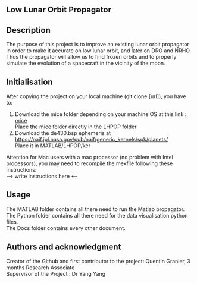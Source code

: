 ## Low Lunar Orbit Propagator

## Description
The purpose of this project is to improve an existing lunar orbit propagator in order to make it accurate on low lunar orbit, and later on DRO and NRHO. Thus the propagator will allow us to find frozen orbits and to properly simulate the evolution of a spacecraft in the vicinity of the moon.

## Initialisation
After copying the project on your local machine (git clone [url]), you have to:  
  1) Download the mice folder depending on your machine OS at this link : [mice](https://naif.jpl.nasa.gov/naif/toolkit_MATLAB.html)  
Place the mice folder directly in the LHPOP folder  
  2) Download the de430.bsp ephemeris at https://naif.jpl.nasa.gov/pub/naif/generic_kernels/spk/planets/  
Place it in MATLAB/LHPOP/ker  
  
Attention for Mac users with a mac processor (no problem with Intel processors), you may need to recompile the mexfile following these instructions:  
--> write instructions here <--

## Usage
The MATLAB folder contains all there need to run the Matlab propagator.  
The Python folder contains all there need for the data visualisation python files.  
The Docs folder contains every other document.

## Authors and acknowledgment
Creator of the Github and first contributor to the project: Quentin Granier, 3 months Research Associate  
Supervisor of the Project : Dr Yang Yang
